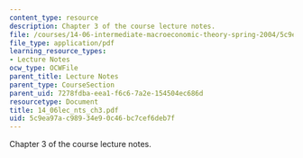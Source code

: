 ```yaml
---
content_type: resource
description: Chapter 3 of the course lecture notes.
file: /courses/14-06-intermediate-macroeconomic-theory-spring-2004/5c9ea97ac98934e90c46bc7cef6deb7f_14_06lec_nts_ch3.pdf
file_type: application/pdf
learning_resource_types:
- Lecture Notes
ocw_type: OCWFile
parent_title: Lecture Notes
parent_type: CourseSection
parent_uid: 7278fdba-eea1-f6c6-7a2e-154504ec686d
resourcetype: Document
title: 14_06lec_nts_ch3.pdf
uid: 5c9ea97a-c989-34e9-0c46-bc7cef6deb7f
---
```

Chapter 3 of the course lecture notes.

